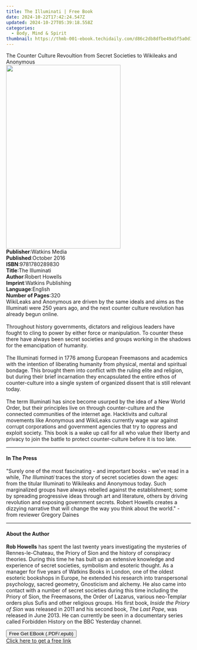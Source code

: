 ```yaml
---
title: The Illuminati | Free Book
date: 2024-10-22T17:42:24.547Z
updated: 2024-10-27T05:39:18.558Z
categories:
  - Body, Mind & Spirit
thumbnail: https://thmb-001-ebook.techidaily.com/d86c2db8dfbe49a5f5a0d10921760ee4653d1a76462447254e48f17fd8af63ac.jpg
---
```

<main id="book-container">
  <div class="flex flex-col">
    <div class="book-brief flex-1 py-6 px-4 sm:p-6 md:py-10 md:px-8">
      <!-- brief-->
      <div class="book-brief-main">
        The Counter Culture Revoultion from Secret Societies to Wikileaks and
        Anonymous
      </div>
    </div>
    <div
      class="book-meta-info flex-1 grid gap-4 col-start-1 col-end-3 row-start-1 sm:mb-6 sm:grid-cols-4 lg:gap-6 lg:col-start-2 lg:row-end-6 lg:row-span-6 lg:mb-0"
    >
      <div
        class="book-meta-info-left place-content-center mt-4 p-4 text-sm leading-6 col-start-2 col-span-2 dark:text-slate-400"
      >
        <img
          class="w-full h-500 object-cover rounded-lg sm:h-255 sm:col-span-2 lg:col-span-full"
          src="https://img-001-ebook.techidaily.com/a8057e9107d6d8e75f1b22922c367cd3f15411dc3544a3f5f5747939ff800bee.jpg"
          alt=""
          width="312"
          height="500"
        />
      </div>
      <div
        class="book-meta-info-right mt-2 col-start-1 row-start-2 col-span-3 self-center"
      >
        <!-- meta data  -->
        <div class="flex flex-col px-4 md:px-8">
          <div class="flex-1">
            <strong>Publisher</strong>:<span class="px-2">Watkins Media</span>
          </div>
          <div class="flex-1">
            <strong>Published</strong>:<span class="px-2">October 2016</span>
          </div>
          <div class="flex-1">
            <strong>ISBN</strong>:<span class="px-2">9781780289830</span>
          </div>
          <div class="flex-1">
            <strong>Title</strong>:<span class="px-2">The Illuminati</span>
          </div>
          <div class="flex-1">
            <strong>Author</strong>:<span class="px-2">Robert Howells</span>
          </div>
          <div class="flex-1">
            <strong>Imprint</strong>:<span class="px-2"
              >Watkins Publishing</span
            >
          </div>
          <div class="flex-1">
            <strong>Language</strong>:<span class="px-2">English</span>
          </div>
          <div class="flex-1">
            <strong>Number of Pages</strong>:<span class="px-2">320</span>
          </div>
        </div>
      </div>
    </div>
    <div class="book-description flex-1 py-6 px-4 sm:p-6 md:py-10 md:px-8">
      <div class="book-description-main">
        <div accordion-content="" id="description">
          WikiLeaks and Anonymous are driven by the same ideals and aims as the
          Illuminati were 250 years ago, and the next counter culture revolution
          has already begun online.<br /><br />Throughout history governments,
          dictators and religious leaders have fought to cling to power by
          either force or manipulation. To counter these there have always been
          secret societies and groups working in the shadows for the
          emancipation of humanity. <br /><br />The Illuminati formed in 1776
          among European Freemasons and academics with the intention of
          liberating humanity from physical, mental and spiritual bondage. This
          brought them into conflict with the ruling elite and religion, but
          during their brief incarnation they encapsulated the entire ethos of
          counter-culture into a single system of organized dissent that is
          still relevant today. <br /><br />The term Illuminati has since become
          usurped by the idea of a New World Order, but their principles live on
          through counter-culture and the connected communities of the internet
          age. Hacktivits and cultural movements like Anonymous and WikiLeaks
          currently wage war against corrupt corporations and government
          agencies that try to oppress and exploit society. This book is a wake
          up call for all who value their liberty and privacy to join the battle
          to protect counter-culture before it is too late.
        </div>
        <div class="accordion-fader"></div>
      </div>
    </div>
    <div class="book-excerpts flex-1 py-6 px-4 sm:p-6 md:py-10 md:px-8">
      <!-- excerpts-->
      <div class="book-excerpts-main">
        <hr />
        <h4 class="placeholder placeholder-heading">
          <span>In The Press</span>
        </h4>
        <p>
          "Surely one of the most fascinating - and important books - we've read
          in a while, <i>The Illuminati</i> traces the story of secret societies
          down the ages: from the titular Illuminati to Wikileaks and Anonymous
          today. Such marginalized groups have always rebelled against the
          establishment; some by spreading progressive ideas through art and
          literature, others by driving revolution and exposing government
          secrets. Robert Howells creates a dizzying narrative that will change
          the way you think about the world." -from reviewer Gregory Daines
        </p>
      </div>
    </div>
    <div class="book-about-author flex-1 py-6 px-4 sm:p-6 md:py-10 md:px-8">
      <!-- about author-->
      <div class="book-main-author-main">
        <hr />
        <h4 class="placeholder placeholder-heading">
          <span>About the Author</span>
        </h4>
        <p>
          <b>Rob Howells</b>&nbsp;has spent the last twenty years investigating
          the mysteries of Rennes-le-Chateau, the Priory of Sion and the history
          of conspiracy theories. During this&nbsp;time&nbsp;he has built up an
          extensive knowledge and experience of secret
          societies,&nbsp;symbolism&nbsp;and esoteric thought. As a manager for
          five years of Watkins Books in London, one of the oldest esoteric
          bookshops in Europe, he extended his research into transpersonal
          psychology, sacred geometry,&nbsp;Gnosticism&nbsp;and alchemy. He also
          came into contact with a number of secret societies during this time
          including the Priory of Sion, the Freemasons, the Order of Lazarus,
          various neo-Templar orders plus Sufis and other religious groups. His
          first book,&nbsp;<i>Inside the Priory of&nbsp;Sion</i>&nbsp;was
          released in 2011 and his second book,&nbsp;<i>The Last Pope</i>, was
          released in June 2013. He can currently be seen in a documentary
          series called Forbidden History on the BBC Yesterday channel.
        </p>
      </div>
    </div>
    <div class="book-free-get flex-1 py-6 px-4 sm:p-6 md:py-10 md:px-8">
      <button
        id="btn-free-get"
        class="bg-blue-500 hover:bg-blue-700 text-white font-bold py-2 px-4 rounded"
      >
        Free Get EBook (.PDF/.epub)
      </button>
      <div id="countdown-display" class="px-2 text-lg mt-2"></div>
      <a
        id="free-link"
        class="hidden bg-blue-500 hover:bg-blue-700 text-white font-bold py-2 px-4 rounded"
        href="https://www.ebooks.com/en-us/book/2543811/the-illuminati/robert-howells/"
        target="_blank"
        >Click here to get a free link</a
      >
    </div>
    <script>
      let countdownTime = 0;
      let countdownInterval = null;
      document
        .getElementById('btn-free-get')
        .addEventListener('click', startCountdown);
      function startCountdown() {
        countdownTime = new Date().getTime() + 60000 * 3;
        countdownInterval = setInterval(updateCountdown, 1000);
        document.getElementById('btn-free-get').disabled = true;
        document
          .getElementById('btn-free-get')
          .classList.add('bg-gray-500', 'cursor-not-allowed');
      }
      function updateCountdown() {
        let currentTime = new Date().getTime();
        let timeLeft = countdownTime - currentTime;
        let secondsLeft = Math.floor(timeLeft / 1000);
        document.getElementById('countdown-display').innerHTML =
          `Remaining time: ${secondsLeft} seconds.`;
        if (secondsLeft <= 0) {
          clearInterval(countdownInterval);
          document.getElementById('btn-free-get').classList.add('hidden');
          document.getElementById('free-link').classList.remove('hidden');
          document.getElementById('countdown-display').innerHTML = '';
        }
      }
    </script>
  </div>
</main>

<ins class="adsbygoogle"
      style="display:block"
      data-ad-client="ca-pub-7571918770474297"
      data-ad-slot="8358498916"
      data-ad-format="auto"
      data-full-width-responsive="true"></ins>
    